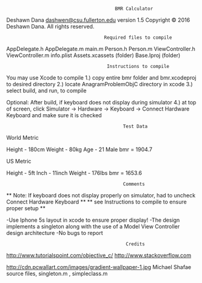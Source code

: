 
                                            BMR Calculator


Deshawn Dana
dashwen@csu.fullerton.edu
version 1.5
Copyright © 2016 Deshawn Dana. All rights reserved.


                                        Required files to compile


AppDelegate.h
AppDelegate.m
main.m
Person.h
Person.m
ViewController.h
ViewController.m
info.plist
Assets.xcassets (folder)
Base.Iproj (folder)


                                         Instructions to compile


You may use Xcode to compile
1.) copy entire bmr folder and bmr.xcodeproj to desired directory
2.) locate AnagramProblemObjC directory in xcode
3.) select build, and run, to compile

Optional: After build, if keyboard does not display during simulator
4.) at top of screen, click Simulator -> Hardware -> Keyboard -> Connect Hardware Keyboard
    and make sure it is checked


                                               Test Data


World Metric

Height - 180cm
Weight - 80kg
Age - 21
Male
bmr = 1904.7

US Metric

Height - 5ft
Inch - 11inch
Weight - 176lbs
bmr = 1653.6


                                               Comments


** Note: If keyboard does not display properly on simulator, had to uncheck Connect Hardware Keyboard **
** see Instructions to compile to ensure proper setup **


-Use Iphone 5s layout in xcode to ensure proper display!
-The design implements a singleton along with the use of a Model View Controller design architecture
-No bugs to report



                                                Credits


http://www.tutorialspoint.com/objective_c/
http://www.stackoverflow.com

http://cdn.pcwallart.com/images/gradient-wallpaper-1.jpg
Michael Shafae source files, singleton.m , simpleclass.m


